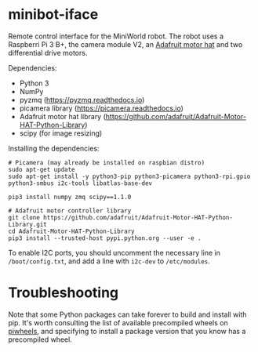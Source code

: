 # minibot-iface

Remote control interface for the MiniWorld robot. The robot uses a Raspberri Pi 3 B+, the camera module V2, an [Adafruit motor hat](https://www.adafruit.com/product/2348) and two differential drive motors.

Dependencies:
- Python 3
- NumPy
- pyzmq (https://pyzmq.readthedocs.io)
- picamera library (https://picamera.readthedocs.io)
- Adafruit motor hat library (https://github.com/adafruit/Adafruit-Motor-HAT-Python-Library)
- scipy (for image resizing)

Installing the dependencies:
```
# Picamera (may already be installed on raspbian distro)
sudo apt-get update
sudo apt-get install -y python3-pip python3-picamera python3-rpi.gpio python3-smbus i2c-tools libatlas-base-dev

pip3 install numpy zmq scipy==1.1.0

# Adafruit motor controller library
git clone https://github.com/adafruit/Adafruit-Motor-HAT-Python-Library.git
cd Adafruit-Motor-HAT-Python-Library
pip3 install --trusted-host pypi.python.org --user -e .
```

To enable I2C ports, you should uncomment the necessary line in `/boot/config.txt`, and add a line with `i2c-dev` to `/etc/modules`.

# Troubleshooting

Note that some Python packages can take forever to build and install with pip. It's worth consulting the list of available precompiled wheels on [piwheels](https://www.piwheels.hostedpi.com/packages.html), and specifying to install a package version that you know has a precompiled wheel.
